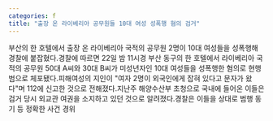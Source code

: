 ```yaml
---
categories: f
title: "출장 온 라이베리아 공무원들 10대 여성 성폭행 혐의 검거"
---
```

부산의 한 호텔에서 출장 온 라이베리아 국적의 공무원 2명이 10대 여성들을 성폭행해 경찰에 붙잡혔다.경찰에 따르면 22일 밤 11시경 부산 동구의 한 호텔에서 라이베리아 국적의 공무원 50대 A씨와 30대 B씨가 미성년자인 10대 여성들을 성폭행한 혐의로 현행범으로 체포됐다.피해여성의 지인이 "여자 2명이 외국인에게 잡혀 있다고 문자가 왔다"며 112에 신고한 것으로 전해졌다.지난주 해양수산부 초청으로 국내에 들어온 이들은 검거 당시 외교관 여권을 소지하고 있던 것으로 알려졌다.경찰은 이들을 상대로 범행 동기 등 정확한 사건 경위